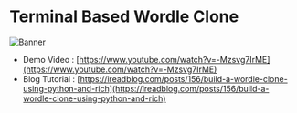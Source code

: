 # Terminal Based Wordle Clone

[![Banner](https://img.youtube.com/vi/-Mzsvg7IrME/0.jpg)](https://www.youtube.com/watch?v=-Mzsvg7IrME)

* Demo Video : [https://www.youtube.com/watch?v=-Mzsvg7IrME](https://www.youtube.com/watch?v=-Mzsvg7IrME)
* Blog Tutorial : [https://ireadblog.com/posts/156/build-a-wordle-clone-using-python-and-rich](https://ireadblog.com/posts/156/build-a-wordle-clone-using-python-and-rich)